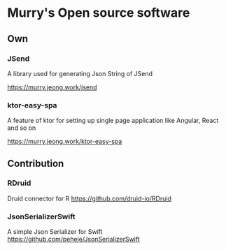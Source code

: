 # Murry's Open source software

## Own
### JSend
A library used for generating Json String of JSend

<https://murry.jeong.work/jsend>

### ktor-easy-spa
A feature of ktor for setting up single page application like Angular, React and so on

<https://murry.jeong.work/ktor-easy-spa>

## Contribution
### RDruid
Druid connector for R 
https://github.com/druid-io/RDruid

### JsonSerializerSwift
A simple Json Serializer for Swift
https://github.com/peheje/JsonSerializerSwift

